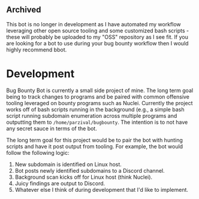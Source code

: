 ## Archived
This bot is no longer in development as I have automated my workflow leveraging other open source tooling and some customized bash scripts - these will probably be uploaded to my "OSS" repository as I see fit. If you are looking for a bot to use during your bug bounty workflow then I would highly recommend bbot.

# Development

Bug Bounty Bot is currently a small side project of mine. The long term goal being to track changes to programs and be paired with common offensive tooling leveraged on bounty programs such as Nuclei. Currently the project works off of bash scripts running in the background (e.g., a simple bash script running subdomain enumeration across multiple programs and outputting them to `/home/parzival/bugbounty`. The intention is to not have any secret sauce in terms of the bot. 

The long term goal for this project would be to pair the bot with hunting scripts and have it post output from tooling. For example, the bot would follow the following logic:

1. New subdomain is identified on Linux host.
2. Bot posts newly identified subdomains to a Discord channel.
3. Background scan kicks off for Linux host (think Nuclei). 
4. Juicy findings are output to Discord.
5. Whatever else I think of during development that I'd like to implement.
